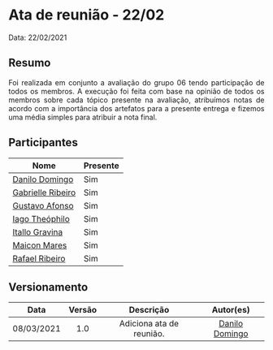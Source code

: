 # Ata de reunião - 22/02

Data: 22/02/2021

## Resumo

<p align="justify">Foi realizada em conjunto a avaliação do grupo 06 tendo participação de todos os membros. A execução foi feita com base na opinião de todos os membros sobre cada tópico presente na avaliação, atribuímos notas de acordo com a importância dos artefatos para a presente entrega e fizemos uma média simples para atribuir a nota final.</p>

## Participantes

|Nome|Presente|
|----|--------|
|[Danilo Domingo](https://github.com/danilow200)| Sim |
|[Gabrielle Ribeiro](https://github.com/Gabrielle-Ribeiro)| Sim |
|[Gustavo Afonso](https://github.com/GustavoAPS)| Sim |
|[Iago Theóphilo](https://github.com/iagotheophilo)| Sim |
|[Itallo Gravina](https://github.com/itallogravina)| Sim |
|[Maicon Mares](https://github.com/MaiconMares)| Sim |
|[Rafael Ribeiro](https://github.com/rafaelflarrn)| Sim |

## Versionamento
| Data | Versão | Descrição | Autor(es) |
|:----:|:------:|:---------:|:---------:|
|08/03/2021|1.0|Adiciona ata de reunião. |[Danilo Domingo](https://github.com/danilow200)|
